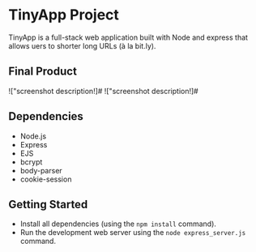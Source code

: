 # TinyApp Project

TinyApp is a full-stack web application built with Node and express that allows uers to shorter long URLs (à la bit.ly).

## Final Product

!["screenshot description!]#
!["screenshot description!]#

## Dependencies

- Node.js
- Express
- EJS
- bcrypt
- body-parser
- cookie-session

## Getting Started

- Install all dependencies (using the `npm install` command).
- Run the development web server using the `node express_server.js` command.
